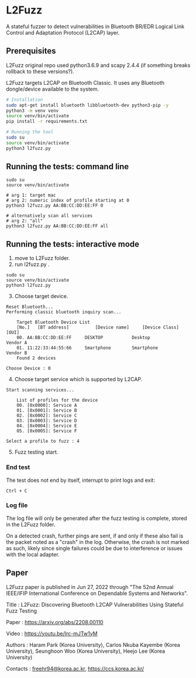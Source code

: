 # L2Fuzz

A stateful fuzzer to detect vulnerabilities in Bluetooth BR/EDR Logical Link Control and Adaptation Protocol (L2CAP) layer.


## Prerequisites

L2Fuzz original repo used python3.6.9 and scapy 2.4.4 (if something breaks rollback to these versions?).

L2Fuzz targets L2CAP on Bluetooth Classic. It uses any Bluetooth dongle/device available to the system.

```bash
# Installation
sudo apt-get install bluetooth libbluetooth-dev python3-pip -y
python3 -m venv venv
source venv/bin/activate
pip install -r requirements.txt

# Running the tool
sudo su
source venv/bin/activate
python3 l2fuzz.py
```

## Running the tests: command line
```
sudo su
source venv/bin/activate

# arg 1: target mac
# arg 2: numeric index of profile starting at 0
python3 l2fuzz.py AA:BB:CC:DD:EE:FF 0

# alternatively scan all services
# arg 2: "all"
python3 l2fuzz.py AA:BB:CC:DD:EE:FF all
```

## Running the tests: interactive mode

1. move to L2Fuzz folder.
2. run l2fuzz.py .
```
sudo su
source venv/bin/activate
python3 l2fuzz.py
```
3. Choose target device.
```
Reset Bluetooth...
Performing classic bluetooth inquiry scan...

	Target Bluetooth Device List
	[No.]	[BT address]		  [Device name]		[Device Class]	  	[OUI]
	00.	AA:BB:CC:DD:EE:FF	  DESKTOP       	Desktop   	      	Vendor A
	01.	11:22:33:44:55:66	  Smartphone    	Smartphone	      	Vendor B
	Found 2 devices

Choose Device : 0
```
4. Choose target service which is supported by L2CAP.

```
Start scanning services...

	List of profiles for the device
	00. [0x0000]: Service A
	01. [0x0001]: Service B
	02. [0x0002]: Service C
	03. [0x0003]: Service D
	04. [0x0004]: Service E
	05. [0x0005]: Service F

Select a profile to fuzz : 4
```
5. Fuzz testing start.

### End test

The test does not end by itself, interrupt to print logs and exit:

```
Ctrl + C
```

### Log file

The log file will only be generated after the fuzz testing is complete, stored in the L2Fuzz folder.

On a detected crash, further pings are sent, if and only if these also fail is the packet noted as a "crash" in the log.
Otherwise, the crash is not marked as such, likely since single failures could be due to interference or issues with the local adapter.

## Paper

L2Fuzz paper is published in Jun 27, 2022 through "The 52nd Annual IEEE/IFIP International Conference on Dependable Systems and Networks".

Title : L2Fuzz: Discovering Bluetooth L2CAP Vulnerabilities Using Stateful Fuzz Testing

Paper : https://arxiv.org/abs/2208.00110

Video : https://youtu.be/lrc-mJTw1yM

Authors : Haram Park (Korea University), Carlos Nkuba Kayembe (Korea University), Seunghoon Woo (Korea University), Heejo Lee (Korea University)

Contacts : freehr94@korea.ac.kr, https://ccs.korea.ac.kr/
